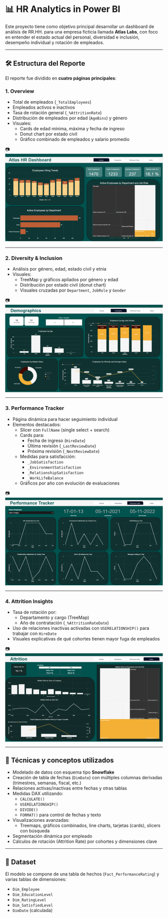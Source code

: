 # 📊 HR Analytics in Power BI

Este proyecto tiene como objetivo principal desarrollar un dashboard de análisis de RR.HH. para una empresa ficticia llamada **Atlas Labs**, con foco en entender el estado actual del personal, diversidad e inclusión, desempeño individual y rotación de empleados.

---

## 🛠️ Estructura del Reporte

El reporte fue dividido en **cuatro páginas principales**:

### 1. **Overview**
- Total de empleados (`_TotalEmployees`)
- Empleados activos e inactivos
- Tasa de rotación general (`_%AttritionRate`)
- Distribución de empleados por edad (`AgeBins`) y género
- Visuales:
  - Cards de edad mínima, máxima y fecha de ingreso
  - Donut chart por estado civil
  - Gráfico combinado de empleados y salario promedio

📷 ![Overview Page](screenshots/overview_page.png)

---

### 2. **Diversity & Inclusion**
- Análisis por género, edad, estado civil y etnia
- Visuales:
  - TreeMap y gráficos apilados por género y edad
  - Distribución por estado civil (donut chart)
  - Visuales cruzadas por `Department`, `JobRole` y `Gender`

📷 ![Diversity Page](screenshots/diversity_page.png)

---

### 3. **Performance Tracker**
- Página dinámica para hacer seguimiento individual
- Elementos destacados:
  - Slicer con `FullName` (single select + search)
  - Cards para:
    - Fecha de ingreso (`HireDate`)
    - Última revisión (`_LastReviewDate`)
    - Próxima revisión (`_NextReviewDate`)
  - Medidas para satisfacción:
    - `_JobSatisfaction`
    - `_EnvironmentSatisfaction`
    - `_RelationshipSatisfaction`
    - `_WorkLifeBalance`
  - Gráficos por año con evolución de evaluaciones

📷 ![Performance Tracker](screenshots/performance_tracker.png)

---

### 4. **Attrition Insights**
- Tasa de rotación por:
  - Departamento y cargo (TreeMap)
  - Año de contratación (`_%AttritionRateDate`)
- Uso de relaciones inactivas activadas con `USERELATIONSHIP()` para trabajar con `HireDate`
- Visuales explicativas de qué cohortes tienen mayor fuga de empleados

📷 ![Attrition Insights](screenshots/attrition_insights.png)

---

## 🧠 Técnicas y conceptos utilizados

- Modelado de datos con esquema tipo **Snowflake**
- Creación de tabla de fechas (`DimDate`) con múltiples columnas derivadas (trimestres, semanas, fiscal, etc.)
- Relaciones activas/inactivas entre fechas y otras tablas
- Medidas DAX utilizando:
  - `CALCULATE()`
  - `USERELATIONSHIP()`
  - `DIVIDE()`
  - `FORMAT()` para control de fechas y texto
- Visualizaciones avanzadas:
  - Treemaps, gráficos combinados, line charts, tarjetas (cards), slicers con búsqueda
- Segmentación dinámica por empleado
- Cálculos de rotación (Attrition Rate) por cohortes y dimensiones clave

---

## 🧩 Dataset

El modelo se compone de una tabla de hechos (`Fact_PerformanceRating`) y varias tablas de dimensiones:
- `Dim_Employee`
- `Dim_EducationLevel`
- `Dim_RatingLevel`
- `Dim_SatisfiedLevel`
- `DimDate` (calculada)
